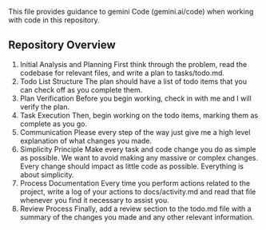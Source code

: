 This file provides guidance to gemini Code (gemini.ai/code) when working with code in this repository.
## Repository Overview
1. Initial Analysis and Planning
   First think through the problem, read the codebase for relevant files, and write a plan to tasks/todo.md.
2. Todo List Structure
   The plan should have a list of todo items that you can check off as you complete them.
3. Plan Verification
   Before you begin working, check in with me and I will verify the plan.
4. Task Execution
   Then, begin working on the todo items, marking them as complete as you go.
5. Communication
   Please every step of the way just give me a high level explanation of what changes you made.
6. Simplicity Principle
   Make every task and code change you do as simple as possible. We want to avoid making any massive or complex changes. Every change should impact as little code as possible. Everything is about simplicity.
7. Process Documentation
   Every time you perform actions related to the project, write a log of your actions to docs/activity.md and read that file whenever you find it necessary to assist you.
8. Review Process
   Finally, add a review section to the todo.md file with a summary of the changes you made and any other relevant information.
